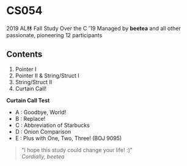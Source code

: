 # CS054
2019 AL林 Fall Study Over the C '19
Managed by **beetea** and all other passionate, pioneering 12 participants

## Contents
1. Pointer I
2. Pointer II & String/Struct I
3. String/Struct II
4. Curtain Call!

**Curtain Call Test**
- A : Goodbye, World!
- B : Replace!
- C : Abbreviation of Starbucks
- D : Onion Comparison
- E : Plus with One, Two, Three! (BOJ 9095)

> "I hope this study could change your life! :)"  
> *Cordially, beetea*

